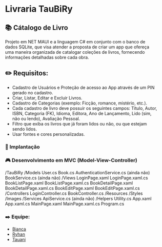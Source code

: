 # Livraria TauBiRy

## 📚 Cátalogo de Livro
Projeto em NET MAUI e a linguagem C# em conjunto com o banco de dados SQLite, que visa atender a proposta de criar um app que ofereça uma maneira organizada de catalogar coleções de livros, fornecendo informações detalhadas sobre cada obra.

## ✏️ Requisitos:
- Cadastro de Usuários e Proteção de acesso ao App através de um PIN gerado no cadastro.
- Criar, Listar, Editar e Excluir Livros.
- Cadastro de Categorias (exemplo: Ficção, romance, mistério, etc.).
- Cada cadastro de livro deve possuir os seguintes campos: Título, Autor, ISBN, Categoria (FK), Idioma, Editora,
Ano de Lançamento, Lido (sim, não ou lendo), Avaliação Pessoal.
- Filtro que exiba os livros que já foram lidos ou não, ou que estejam sendo lidos.
- Usar fontes e cores personalizadas.

### 🔨 Implantação 

### 🎮 Desenvolvimento em MVC (Model-View-Controller)
/TauBiRy
    /Models
        User.cs
        Book.cs
        AuthenticationService.cs (ainda não)
        BookService.cs (ainda não)
    /Views
        LoginPage.xaml
        LoginPage.xaml.cs
        BookListPage.xaml
        BookListPage.xaml.cs
        BookDetailPage.xaml
        BookDetailPage.xaml.cs
        BookEditPage.xaml
        BookEditPage.xaml.cs
    /Controllers
        LoginController.cs
        BookController.cs
    /Resources
        /Styles
        /Images
    /Services
        ApiService.cs  (ainda não)
    /Helpers
        Utility.cs
    App.xaml
    App.xaml.cs
    MainPage.xaml
    MainPage.xaml.cs
    Program.cs


### ✒️ Equipe:
- [Bianca](https://github.com/BiaCNtt)
- [Ryhan](https://github.com/ryhanclayver)
- [Tauani](https://github.com/TataVic) 


